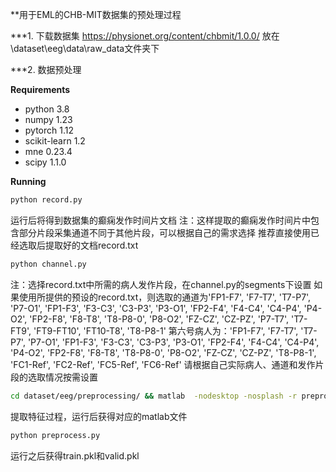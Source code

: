 
**用于EML的CHB-MIT数据集的预处理过程

***1. 下载数据集
https://physionet.org/content/chbmit/1.0.0/
放在\dataset\eeg\data\raw_data文件夹下

***2. 数据预处理

**Requirements**
+ python 3.8
+ numpy 1.23
+ pytorch 1.12
+ scikit-learn 1.2
+ mne 0.23.4
+ scipy 1.1.0


**Running**
```bash
python record.py
```

运行后将得到数据集的癫痫发作时间片文档
注：这样提取的癫痫发作时间片中包含部分片段采集通道不同于其他片段，可以根据自己的需求选择
推荐直接使用已经选取后提取好的文档record.txt

```bash
python channel.py
```
注：选择record.txt中所需的病人发作片段，在channel.py的segments下设置
如果使用所提供的预设的record.txt，则选取的通道为'FP1-F7', 'F7-T7', 'T7-P7', 'P7-O1', 'FP1-F3', 'F3-C3', 'C3-P3', 'P3-O1', 'FP2-F4', 'F4-C4', 'C4-P4', 'P4-O2', 'FP2-F8', 'F8-T8', 'T8-P8-0', 'P8-O2', 'FZ-CZ', 'CZ-PZ', 'P7-T7', 'T7-FT9', 'FT9-FT10', 'FT10-T8', 'T8-P8-1'
第六号病人为：'FP1-F7', 'F7-T7', 'T7-P7', 'P7-O1', 'FP1-F3', 'F3-C3', 'C3-P3', 'P3-O1', 'FP2-F4', 'F4-C4', 'C4-P4', 'P4-O2', 'FP2-F8', 'F8-T8', 'T8-P8-0', 'P8-O2', 'FZ-CZ', 'CZ-PZ', 'T8-P8-1', 'FC1-Ref', 'FC2-Ref', 'FC5-Ref', 'FC6-Ref'
请根据自己实际病人、通道和发作片段的选取情况按需设置

```bash
cd dataset/eeg/preprocessing/ && matlab  -nodesktop -nosplash -r preprocessing_data.m
```
提取特征过程，运行后获得对应的matlab文件

```bash
python preprocess.py
```
运行之后获得train.pkl和valid.pkl
